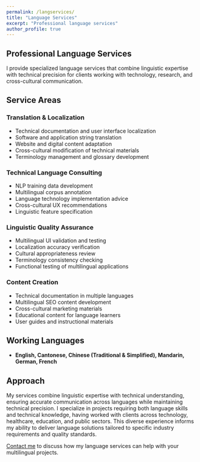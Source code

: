 ```yaml
---
permalink: /langservices/
title: "Language Services"
excerpt: "Professional language services"
author_profile: true
---
```


## Professional Language Services

I provide specialized language services that combine linguistic expertise with technical precision for clients working with technology, research, and cross-cultural communication.

## Service Areas

### Translation & Localization
- Technical documentation and user interface localization
- Software and application string translation
- Website and digital content adaptation
- Cross-cultural modification of technical materials
- Terminology management and glossary development

### Technical Language Consulting
- NLP training data development
- Multilingual corpus annotation
- Language technology implementation advice
- Cross-cultural UX recommendations
- Linguistic feature specification

### Linguistic Quality Assurance
- Multilingual UI validation and testing
- Localization accuracy verification
- Cultural appropriateness review
- Terminology consistency checking
- Functional testing of multilingual applications

### Content Creation
- Technical documentation in multiple languages
- Multilingual SEO content development
- Cross-cultural marketing materials
- Educational content for language learners
- User guides and instructional materials


## Working Languages

- **English, Cantonese, Chinese (Traditional & Simplified), Mandarin, German, French**


## Approach

My services combine linguistic expertise with technical understanding, ensuring accurate communication across languages while maintaining technical precision. I specialize in projects requiring both language skills and technical knowledge, having worked with clients across technology, healthcare, education, and public sectors. This diverse experience informs my ability to deliver language solutions tailored to specific industry requirements and quality standards.

[Contact me](/contact/) to discuss how my language services can help with your multilingual projects.
